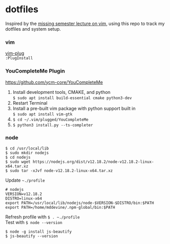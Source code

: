 # dotfiles
Inspired by the [missing semester lecture on vim](https://missing.csail.mit.edu/2020/editors/), using this repo to track my dotfiles and system setup.

### vim
[vim-plug](https://github.com/junegunn/vim-plug)  
`:PlugInstall`

### YouCompleteMe Plugin
https://github.com/ycm-core/YouCompleteMe
1. Install development tools, CMAKE, and python  
`$ sudo apt install build-essential cmake python3-dev`
2. Restart Terminal
3. Install a pre-built vim package with python support built in  
`$ sudo apt install vim-gtk`
4. `$ cd ~/.vim/plugged/YouCompleteMe` 
5. `$ python3 install.py --ts-completer`

### node
```console
$ cd /usr/local/lib
$ sudo mkdir nodejs
$ cd nodejs
$ sudo wget https://nodejs.org/dist/v12.18.2/node-v12.18.2-linux-x64.tar.xz
$ sudo tar -xJvf node-v12.18.2-linux-x64.tar.xz
```

Update `~./profile`
```
# nodejs
VERSION=v12.18.2
DISTRO=linux-x64
export PATH=/usr/local/lib/nodejs/node-$VERSION-$DISTRO/bin:$PATH
export PATH=/home/mddevine/.npm-global/bin:$PATH
```

Refresh profile with `$ . ~./profile`  
Test with `$ node --version`

```
$ node -g install js-beautify
$ js-beautify --version
```
